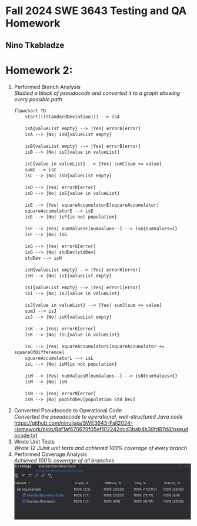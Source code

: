 # Fall 2024 SWE 3643 Testing and QA Homework
## Nino Tkabladze

# Homework 2:
  1. Performed Branch Analysis  
     *Studied a block of pseudocode and converted it to a graph showing every possible path*
     ```mermaid
     flowchart TD
         start(((StandardDeviation))) --> isA
    
         isA{valueList empty} --> |Yes| errorA[error]
         isA --> |No| isB{valueList empty}
    
         isB{valueList empty} --> |Yes| errorB[error]
         isB --> |No| isC[value in valueList]
    
         isC{value in valueList} --> |Yes| sumC[sum += value]
         sumC --> isC
         isC --> |No| isD{valueList empty}
    
         isD --> |Yes| errorD[error]
         isD --> |No| isE{value in valueList}
    
         isE --> |Yes| squareAccumulatorE[squareAccumulator]
         squareAccumulatorE --> isE
         isE --> |No| isF{is not population}
    
         isF --> |Yes| numValuesF[numValues--] --> isG{numValues<1}
         isF --> |No| isG
    
         isG --> |Yes| errorG[error]
         isG --> |No| stdDev[stdDev]
         stdDev --> isH
    
         isH{valueList empty} --> |Yes| errorH[error]
         isH --> |No| isI{valueList empty}
    
         isI{valueList empty} --> |Yes| errorI[error]
         isI --> |No| isJ[value in valueList]
    
         isJ{value in valueList} --> |Yes| sumJ[sum += value]
         sumJ --> isJ
         isJ --> |No| isK{valueList empty}
    
         isK --> |Yes| errorK[error]
         isK --> |No| isL{value in valueList}
    
         isL --> |Yes| squareAccumulatorL[squareAccumulator += squareOfDifference]
         squareAccumulatorL --> isL
         isL --> |No| isM{is not population}
    
         isM --> |Yes| numValuesM[numValues--] --> isN{numValues<1}
         isM --> |No| isN
    
         isN --> |Yes| errorN[error]
         isN --> |No| popStdDev[population Std Dev]
     ```
  2. Converted Pseudocode to Operational Code  
     *Converted the pseudocode to operational, well-structured Java code*
     https://github.com/ninuljaja/SWE3643-Fall2024-Homework/blob/8af1af670679f05ef102242dcd3bab4b38fd87d4/pseudocode.txt
  3. Wrote Unit Tests  
     *Wrote 12 JUnit unit tests and achieved 100% coverage of every branch*
  4. Performed Coverage Analysis  
     *Achieved 100% coverage of all branches*
     ![img.png](img.png)